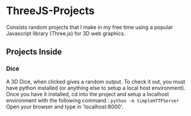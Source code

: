 # ThreeJS-Projects
Consists random projects that I make in my free time using a popular Javascript library (Three.js) for 3D web graphics.

## Projects Inside 

### Dice 
A 3D Dice, when clicked gives a random output.
To check it out, you must have python installed (or anything else to setup a local host environment). 
Once you have it installed, cd into the project and setup a localhost environment with the following command :
`python -m SimpleHTTPServer`
Open your browser and type in 'localhost:8000'.
 

